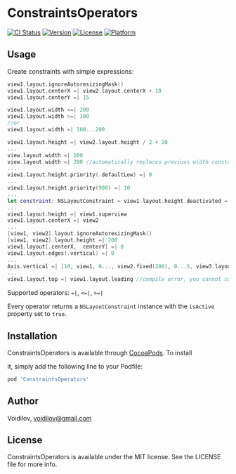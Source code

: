 # ConstraintsOperators 
[![CI Status](https://img.shields.io/travis/Voidilov/ConstraintsOperators.svg?style=flat)](https://cocoapods.org/pods/ConstraintsOperators)
[![Version](https://img.shields.io/cocoapods/v/ConstraintsOperators.svg?style=flat)](https://cocoapods.org/pods/ConstraintsOperators)
[![License](https://img.shields.io/cocoapods/l/ConstraintsOperators.svg?style=flat)](https://cocoapods.org/pods/ConstraintsOperators)
[![Platform](https://img.shields.io/cocoapods/p/ConstraintsOperators.svg?style=flat)](https://cocoapods.org/pods/ConstraintsOperators)

## Usage

Сreate constraints with simple expressions:

```swift
view1.layout.ignoreAutoresizingMask()
view1.layout.centerX =| view2.layout.centerX + 10
view1.layout.centerY =| 15

view1.layout.width <=| 200
view1.layout.width >=| 100
//or
view1.layout.width =| 100...200

view1.layout.height =| view2.layout.height / 2 + 20
...
view.layout.width =| 100
view.layout.width =| 200 //automatically replaces previuos width constraint
...
view1.layout.height.priority(.defaultLow) =| 0
...
view1.layout.height.priority(900) =| 10
...
let constraint: NSLayoutConstraint = view1.layout.height.deactivated =| 200
...
view1.layout.height =| view1.superview
view1.layout.centerX =| view2
...
[view1, view2].layout.ignoreAutoresizingMask()
[view1, view2].layout.height =| 200
view1.layout[.centerX, .centerY] =| 0
view1.layout.edges(.vertical) =| 0
...
Axis.vertical =| [10, view1, 0..., view2.fixed(200), 0...5, view3.layout.centerY, 10]
...
view1.layout.top =| view1.layout.leading //compile error, you cannot combine incompatible attributes
```

Supported operators: `=|`, `<=|`, `>=|`

Every operator returns a `NSLayoutConstraint` instance with the `isActive` property set to `true`.

## Installation

ConstraintsOperators is available through [CocoaPods](https://cocoapods.org). To install

it, simply add the following line to your Podfile:

```ruby
pod 'ConstraintsOperators'
```

## Author

Voidilov, voidilov@gmail.com

## License

ConstraintsOperators is available under the MIT license. See the LICENSE file for more info.
